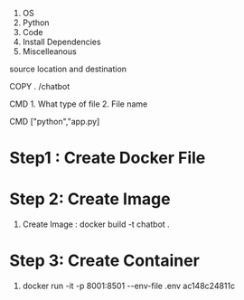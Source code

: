 1. OS
2. Python
3. Code
4. Install Dependencies
5. Miscelleanous


source location and destination

COPY . /chatbot

CMD 1. What type of file 2. File name

CMD ["python","app.py]

# Step1 : Create Docker File

# Step 2: Create Image

1. Create Image : docker build -t chatbot .


# Step 3: Create Container

1. docker run -it -p 8001:8501 --env-file .env ac148c24811c


